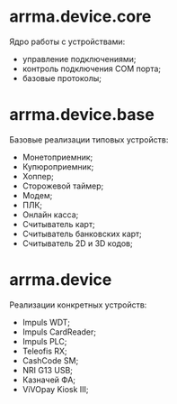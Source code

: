 # arrma.device.core

Ядро работы с устройствами:

- управление подключениями;
- контроль подключения COM порта;
- базовые протоколы;



# arrma.device.base

Базовые реализации типовых устройств:

- Монетоприемник;
- Купюроприемник;
- Хоппер;
- Сторожевой таймер;
- Модем;
- ПЛК;
- Онлайн касса;
- Считыватель карт;
- Считыватель банковских карт;
- Считыватель 2D и 3D кодов;



# arrma.device

Реализации конкретных устройств:

- Impuls WDT;
- Impuls CardReader;
- Impuls PLC;
- Teleofis RX;
- CashCode SM;
- NRI G13 USB;
- Казначей ФА;
- ViVOpay Kiosk III;
